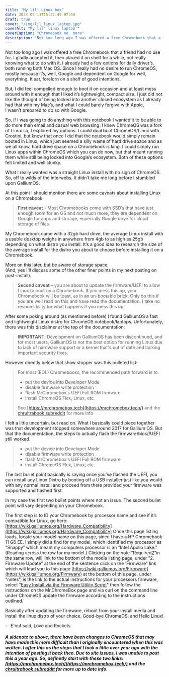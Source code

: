 ```yaml
---
title: "My lil' Linux box"
date: 2024-03-11T15:37:49-07:00
draft: true
cover: "/img/lil_linux_laptop.jpg"
coverAlt: "My lil' linux laptop'"
coverCaption: "Chromebook no  more"
description: "Not too long ago I was offered a free Chromebook that a friend had no use for. I gladly accepted it, then placed it on shelf for a while, not really knowing what to do with it. I already had a... "
---
```



Not too long ago I was offered a free Chromebook that a friend had no use for. I gladly accepted it, then placed it on shelf for a while, not really knowing what to do with it. I already had a few options for daily driver’s, both running both Mac OS. Since I really had no desire to run ChromeOS, mostly because it’s, well, Google and dependent on Google for well, everything. It sat, forelorn on a shelf of good intentions.

But, I did feel compelled enough to boot it on occasion and at least mess around with it enough that I liked it’s lightweight, compact size. I just did not like the thought of being locked into another closed ecosystem as I already had that with my Mac’s, and what I could barely forgive with Apple,   
I wasn’t prepared to do so with Google.

So, if I was going to do anything with this notebook I wanted it to be able to do more than email and casual web browsing. I knew ChromeOS was a fork of Linux so, I explored my options. I could dual boot ChromeOS/Linux with Crostini, but knew that once I did that the notebook would simply remain booted in Linux, which just seemed a silly waste of hard drive space and as we all know, hard drive space on a Chromebook is king. I could simply run Linux apps within ChromeOS which you can do now, but that meant running them while still being locked into Google’s ecosystem. Both of these options felt limited and well clunky.

What I really wanted was a straight Linux install with no sign of ChromeOS. So, off to wilds of the interwebs. It didn’t take me long before I stumbled upon GalliumOS.

At this point I should mention there are some caveats about installing Linux on a Chromebook. 

>**First caveat** - Most Chromebooks come with SSD’s that have just enough room for an OS and not much more, they are dependent on Google for apps and storage, especially Google drive for cloud storage of files.

My Chromebook came with a 32gb hard drive, the average Linux install with a usable desktop weighs in anywhere from 4gb to as high as 25gb depending on what distro you install. It’s a good idea to research the size of the average install for the distro you about to choose before installing it on a Chromebook.

More on this later, but be aware of storage space.  
(And, yes I'll discuss some of the other finer points in my next posting on post-install).

>**Second caveat** – you are about to update the firmware/UEFI to allow Linux to boot on a Chromebook. If you mess this up, your Chromebook will be toast, as in an un-bootable brick. Only do this if you are well read on this and have read the documentation. I take no responsibility for what happens if you mess this up. 

After some poking around (as mentioned before) I found GalliumOS a fast and lightweight Linux distro for ChromeOS notebook/laptops. Unfortunately, there was this disclaimer 	at the top of the documentation: 

>**IMPORTANT**: Development on GalliumOS has been discontinued, and for most users, GalliumOS is not the best option for running Linux due to lack of hardware support or a kernel that's out of date and lacking important security fixes. 
>
However directly below that show stopper was this bulleted list:
  
>For most (EOL) Chromebooks, the recommended path forward is to.  
> - put the device into Developer Mode
> - disable firmware write protection  
> - flash MrChromebox's UEFI Full ROM firmware  
> - install ChromeOS Flex, Linux, etc.  
>  
>See [https://mrchromebox.tech](https://mrchromebox.tech/) and the [chrultrabook subreddit](https://reddit.com/r/chrultrabook) for more info

I felt a little uncertain, but read on. What I basically could piece together was that development stopped somewhere around 2017 for Gallium OS. But that the documentation, the steps to actually flash the firmware/bios//UEFI still worked.
> - put the device into Developer Mode
> - disable firmware write protection  
> - flash MrChromebox's UEFI Full ROM firmware  
> - install ChromeOS Flex, Linux, etc. 

The last bullet point basically is saying once you’ve flashed the UEFI, you can install any Linux Distro by booting off a USB installer just like you would with any normal install and proceed from there provided your firmware was supported and flashed first.

In my case the first two bullet points where not an issue. The second bullet point will vary depending on your Chromebook. 

The first step is to ID your Chromebook by processor name and see if it’s compatible for Linux, go here: [https://wiki.galliumos.org/Hardware_Compatibility](https://wiki.galliumos.org/Hardware_Compatibility) Once this page listing loads, locate your model name on this page, since I have a HP Chromebook 11 G6 EE. I simply did a find for my model, which identified my processor as “Snappy” which meant my computers processor is an “Intel Apollo Lake.” (Reading across the row for my model.) Clicking on the note ”Required[2](https://wiki.galliumos.org/Hardware_Compatibility#cite_note-Firmware-2)”in the same row, will link to the bottom of the modle listing page, under “2. Firmware Update” at the end of the sentence click on the 'Firmware" link which will lead you to this page [https://wiki.galliumos.org/Firmware](https://wiki.galliumos.org/Firmware) at the bottom of this page, under “notes”, is the link to the actual instructions for your processors firmware, select “[Easy Install via the Firmware Utility Script](https://mrchromebox.tech/#fwscript)" then follow the instructions on the Mr.ChromeBox page and via curl on the command line under ChromeOS update the firmware according to the instructions outlined.

Basically after updating the firmware, reboot from your install media and install the linux distro of your choice. Good-bye ChromeOS, and Hello Linux!

-- E'nuf said, Love and Rockets 

##### *A sidenote to above, there have been changes to ChromeOS that may have made this more difficult than I originally encountered when this was written. I offer this as the steps that I took a little over year ago with the intention of posting it back then. Due to site issues, I was unable to post this a year ago. So, definetly start with these two links: [https://mrchromebox.tech](https://mrchromebox.tech/) and the [chrultrabook subreddit](https://reddit.com/r/chrultrabook) for more up to date info.*




